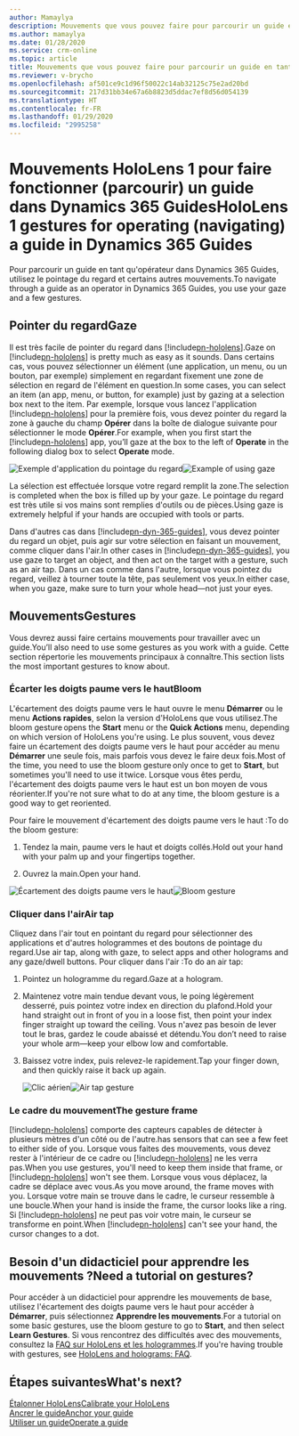 ```yaml
---
author: Mamaylya
description: Mouvements que vous pouvez faire pour parcourir un guide en tant qu'opérateur dans Dynamics 365 Guides
ms.author: mamaylya
ms.date: 01/28/2020
ms.service: crm-online
ms.topic: article
title: Mouvements que vous pouvez faire pour parcourir un guide en tant qu'opérateur dans Dynamics 365 Guides
ms.reviewer: v-brycho
ms.openlocfilehash: af501ce9c1d96f50022c14ab32125c75e2ad20bd
ms.sourcegitcommit: 217d31bb34e67a6b8823d5ddac7ef8d56d054139
ms.translationtype: HT
ms.contentlocale: fr-FR
ms.lasthandoff: 01/29/2020
ms.locfileid: "2995258"
---
```

# <a name="hololens-1-gestures-for-operating-navigating-a-guide-in-dynamics-365-guides"></a><span data-ttu-id="a8b66-103">Mouvements HoloLens 1 pour faire fonctionner (parcourir) un guide dans Dynamics 365 Guides</span><span class="sxs-lookup"><span data-stu-id="a8b66-103">HoloLens 1 gestures for operating (navigating) a guide in Dynamics 365 Guides</span></span>

<span data-ttu-id="a8b66-104">Pour parcourir un guide en tant qu'opérateur dans Dynamics 365 Guides, utilisez le pointage du regard et certains autres mouvements.</span><span class="sxs-lookup"><span data-stu-id="a8b66-104">To navigate through a guide as an operator in Dynamics 365 Guides, you use your gaze and a few gestures.</span></span> 

## <a name="gaze"></a><span data-ttu-id="a8b66-105">Pointer du regard</span><span class="sxs-lookup"><span data-stu-id="a8b66-105">Gaze</span></span> 

<span data-ttu-id="a8b66-106">Il est très facile de pointer du regard dans [!include[pn-hololens](../includes/pn-hololens.md)].</span><span class="sxs-lookup"><span data-stu-id="a8b66-106">Gaze on [!include[pn-hololens](../includes/pn-hololens.md)] is pretty much as easy as it sounds.</span></span> <span data-ttu-id="a8b66-107">Dans certains cas, vous pouvez sélectionner un élément (une application, un menu, ou un bouton, par exemple) simplement en regardant fixement une zone de sélection en regard de l'élément en question.</span><span class="sxs-lookup"><span data-stu-id="a8b66-107">In some cases, you can select an item (an app, menu, or button, for example) just by gazing at a selection box next to the item.</span></span> <span data-ttu-id="a8b66-108">Par exemple, lorsque vous lancez l'application [!include[pn-hololens](../includes/pn-hololens.md)] pour la première fois, vous devez pointer du regard la zone à gauche du champ **Opérer** dans la boîte de dialogue suivante pour sélectionner le mode **Opérer**.</span><span class="sxs-lookup"><span data-stu-id="a8b66-108">For example, when you first start the [!include[pn-hololens](../includes/pn-hololens.md)] app, you’ll gaze at the box to the left of **Operate** in the following dialog box to select **Operate** mode.</span></span>

<span data-ttu-id="a8b66-109">![Exemple d'application du pointage du regard](media/gaze-example.PNG "Exemple d'application du pointage du regard")</span><span class="sxs-lookup"><span data-stu-id="a8b66-109">![Example of using gaze](media/gaze-example.PNG "Example of using gaze")</span></span>  

<span data-ttu-id="a8b66-110">La sélection est effectuée lorsque votre regard remplit la zone.</span><span class="sxs-lookup"><span data-stu-id="a8b66-110">The selection is completed when the box is filled up by your gaze.</span></span> <span data-ttu-id="a8b66-111">Le pointage du regard est très utile si vos mains sont remplies d'outils ou de pièces.</span><span class="sxs-lookup"><span data-stu-id="a8b66-111">Using gaze is extremely helpful if your hands are occupied with tools or parts.</span></span>  

<span data-ttu-id="a8b66-112">Dans d'autres cas dans [!include[pn-dyn-365-guides](../includes/pn-dyn-365-guides.md)], vous devez pointer du regard un objet, puis agir sur votre sélection en faisant un mouvement, comme cliquer dans l'air.</span><span class="sxs-lookup"><span data-stu-id="a8b66-112">In other cases in [!include[pn-dyn-365-guides](../includes/pn-dyn-365-guides.md)], you use gaze to target an object, and then act on the target with a gesture, such as an air tap.</span></span> <span data-ttu-id="a8b66-113">Dans un cas comme dans l'autre, lorsque vous pointez du regard, veillez à tourner toute la tête, pas seulement vos yeux.</span><span class="sxs-lookup"><span data-stu-id="a8b66-113">In either case, when you gaze, make sure to turn your whole head—not just your eyes.</span></span>  

## <a name="gestures"></a><span data-ttu-id="a8b66-114">Mouvements</span><span class="sxs-lookup"><span data-stu-id="a8b66-114">Gestures</span></span> 
<span data-ttu-id="a8b66-115">Vous devrez aussi faire certains mouvements pour travailler avec un guide.</span><span class="sxs-lookup"><span data-stu-id="a8b66-115">You’ll also need to use some gestures as you work with a guide.</span></span> <span data-ttu-id="a8b66-116">Cette section répertorie les mouvements principaux à connaître.</span><span class="sxs-lookup"><span data-stu-id="a8b66-116">This section lists the most important gestures to know about.</span></span> 

### <a name="bloom"></a><span data-ttu-id="a8b66-117">Écarter les doigts paume vers le haut</span><span class="sxs-lookup"><span data-stu-id="a8b66-117">Bloom</span></span> 

<span data-ttu-id="a8b66-118">L'écartement des doigts paume vers le haut ouvre le menu **Démarrer** ou le menu **Actions rapides**, selon la version d'HoloLens que vous utilisez.</span><span class="sxs-lookup"><span data-stu-id="a8b66-118">The bloom gesture opens the **Start** menu or the **Quick Actions** menu, depending on which version of HoloLens you're using.</span></span> <span data-ttu-id="a8b66-119">Le plus souvent, vous devez faire un écartement des doigts paume vers le haut pour accéder au menu **Démarrer** une seule fois, mais parfois vous devez le faire deux fois.</span><span class="sxs-lookup"><span data-stu-id="a8b66-119">Most of the time, you need to use the bloom gesture only once to get to **Start**, but sometimes you'll need to use it twice.</span></span> <span data-ttu-id="a8b66-120">Lorsque vous êtes perdu, l'écartement des doigts paume vers le haut est un bon moyen de vous réorienter.</span><span class="sxs-lookup"><span data-stu-id="a8b66-120">If you're not sure what to do at any time, the bloom gesture is a good way to get reoriented.</span></span>

<span data-ttu-id="a8b66-121">Pour faire le mouvement d'écartement des doigts paume vers le haut :</span><span class="sxs-lookup"><span data-stu-id="a8b66-121">To do the bloom gesture:</span></span>

1.  <span data-ttu-id="a8b66-122">Tendez la main, paume vers le haut et doigts collés.</span><span class="sxs-lookup"><span data-stu-id="a8b66-122">Hold out your hand with your palm up and your fingertips together.</span></span>

2.  <span data-ttu-id="a8b66-123">Ouvrez la main.</span><span class="sxs-lookup"><span data-stu-id="a8b66-123">Open your hand.</span></span> 

   <span data-ttu-id="a8b66-124">![Écartement des doigts paume vers le haut](media/bloom-gesture.PNG "Écartement des doigts paume vers le haut")</span><span class="sxs-lookup"><span data-stu-id="a8b66-124">![Bloom gesture](media/bloom-gesture.PNG "Bloom gesture")</span></span>  
 

### <a name="air-tap"></a><span data-ttu-id="a8b66-125">Cliquer dans l'air</span><span class="sxs-lookup"><span data-stu-id="a8b66-125">Air tap</span></span> 

<span data-ttu-id="a8b66-126">Cliquez dans l'air tout en pointant du regard pour sélectionner des applications et d'autres hologrammes et des boutons de pointage du regard.</span><span class="sxs-lookup"><span data-stu-id="a8b66-126">Use air tap, along with gaze, to select apps and other holograms and any gaze/dwell buttons.</span></span> <span data-ttu-id="a8b66-127">Pour cliquer dans l'air :</span><span class="sxs-lookup"><span data-stu-id="a8b66-127">To do an air tap:</span></span> 

1.  <span data-ttu-id="a8b66-128">Pointez un hologramme du regard.</span><span class="sxs-lookup"><span data-stu-id="a8b66-128">Gaze at a hologram.</span></span> 

2.  <span data-ttu-id="a8b66-129">Maintenez votre main tendue devant vous, le poing légèrement desserré, puis pointez votre index en direction du plafond.</span><span class="sxs-lookup"><span data-stu-id="a8b66-129">Hold your hand straight out in front of you in a loose fist, then point your index finger straight up toward the ceiling.</span></span> <span data-ttu-id="a8b66-130">Vous n'avez pas besoin de lever tout le bras, gardez le coude abaissé et détendu.</span><span class="sxs-lookup"><span data-stu-id="a8b66-130">You don’t need to raise your whole arm—keep your elbow low and comfortable.</span></span> 

3.  <span data-ttu-id="a8b66-131">Baissez votre index, puis relevez-le rapidement.</span><span class="sxs-lookup"><span data-stu-id="a8b66-131">Tap your finger down, and then quickly raise it back up again.</span></span> 

    <span data-ttu-id="a8b66-132">![Clic aérien](media/air-tap-gesture.PNG "Clic aérien")</span><span class="sxs-lookup"><span data-stu-id="a8b66-132">![Air tap gesture](media/air-tap-gesture.PNG "Air tap gesture")</span></span>  
 
### <a name="the-gesture-frame"></a><span data-ttu-id="a8b66-133">Le cadre du mouvement</span><span class="sxs-lookup"><span data-stu-id="a8b66-133">The gesture frame</span></span>

[!include[pn-hololens](../includes/pn-hololens.md)] <span data-ttu-id="a8b66-134">comporte des capteurs capables de détecter à plusieurs mètres d'un côté ou de l'autre.</span><span class="sxs-lookup"><span data-stu-id="a8b66-134">has sensors that can see a few feet to either side of you.</span></span> <span data-ttu-id="a8b66-135">Lorsque vous faites des mouvements, vous devez rester à l'intérieur de ce cadre ou [!include[pn-hololens](../includes/pn-hololens.md)] ne les verra pas.</span><span class="sxs-lookup"><span data-stu-id="a8b66-135">When you use gestures, you'll need to keep them inside that frame, or [!include[pn-hololens](../includes/pn-hololens.md)] won't see them.</span></span> <span data-ttu-id="a8b66-136">Lorsque vous vous déplacez, la cadre se déplace avec vous.</span><span class="sxs-lookup"><span data-stu-id="a8b66-136">As you move around, the frame moves with you.</span></span> <span data-ttu-id="a8b66-137">Lorsque votre main se trouve dans le cadre, le curseur ressemble à une boucle.</span><span class="sxs-lookup"><span data-stu-id="a8b66-137">When your hand is inside the frame, the cursor looks like a ring.</span></span> <span data-ttu-id="a8b66-138">Si [!include[pn-hololens](../includes/pn-hololens.md)] ne peut pas voir votre main, le curseur se transforme en point.</span><span class="sxs-lookup"><span data-stu-id="a8b66-138">When [!include[pn-hololens](../includes/pn-hololens.md)] can't see your hand, the cursor changes to a dot.</span></span> 

## <a name="need-a-tutorial-on-gestures"></a><span data-ttu-id="a8b66-139">Besoin d'un didacticiel pour apprendre les mouvements ?</span><span class="sxs-lookup"><span data-stu-id="a8b66-139">Need a tutorial on gestures?</span></span> 
<span data-ttu-id="a8b66-140">Pour accéder à un didacticiel pour apprendre les mouvements de base, utilisez l'écartement des doigts paume vers le haut pour accéder à **Démarrer**, puis sélectionnez **Apprendre les mouvements**.</span><span class="sxs-lookup"><span data-stu-id="a8b66-140">For a tutorial on some basic gestures, use the bloom gesture to go to **Start**, and then select **Learn Gestures**.</span></span> <span data-ttu-id="a8b66-141">Si vous rencontrez des difficultés avec des mouvements, consultez la [FAQ sur HoloLens et les hologrammes](https://support.microsoft.com/help/13456/hololens-and-holograms-faq).</span><span class="sxs-lookup"><span data-stu-id="a8b66-141">If you're having trouble with gestures, see [HoloLens and holograms: FAQ](https://support.microsoft.com/help/13456/hololens-and-holograms-faq).</span></span> 

## <a name="whats-next"></a><span data-ttu-id="a8b66-142">Étapes suivantes</span><span class="sxs-lookup"><span data-stu-id="a8b66-142">What's next?</span></span>

[<span data-ttu-id="a8b66-143">Étalonner HoloLens</span><span class="sxs-lookup"><span data-stu-id="a8b66-143">Calibrate your HoloLens</span></span>](operator-calibrate.md)<br>
[<span data-ttu-id="a8b66-144">Ancrer le guide</span><span class="sxs-lookup"><span data-stu-id="a8b66-144">Anchor your guide</span></span>](operator-anchor.md)<br>
[<span data-ttu-id="a8b66-145">Utiliser un guide</span><span class="sxs-lookup"><span data-stu-id="a8b66-145">Operate a guide</span></span>](operator-orientation.md)
